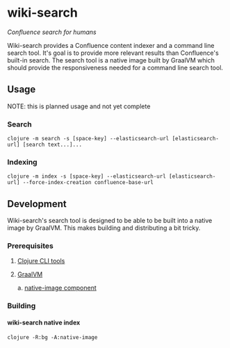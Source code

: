 # wiki-search

*Confluence search for humans*

Wiki-search provides a Confluence content indexer and a command line search tool. It's goal
is to provide more relevant results than Confluence's built-in search. The search tool is
a native image built by GraalVM which should provide the responsiveness needed for a command
line search tool.

## Usage
NOTE: this is planned usage and not yet complete

### Search

    clojure -m search -s [space-key] --elasticsearch-url [elasticsearch-url] [search text...]...

### Indexing

    clojure -m index -s [space-key] --elasticsearch-url [elasticsearch-url] --force-index-creation confluence-base-url
    
## Development

Wiki-search's search tool is designed to be able to be built into a native image by
GraalVM. This makes building and distributing a bit tricky.

### Prerequisites

1. [Clojure CLI tools](https://clojure.org/guides/getting_started#_clojure_installer_and_cli_tools)
2. [GraalVM](https://www.graalvm.org/downloads/)
    
    a. [native-image component](https://www.graalvm.org/docs/reference-manual/native-image/)
    
### Building

#### wiki-search native index

    clojure -R:bg -A:native-image
